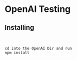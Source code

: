 # **OpenAI Testing**

## **Installing** <br>
<br>

```
cd into the OpenAI Dir and run
npm install
```
